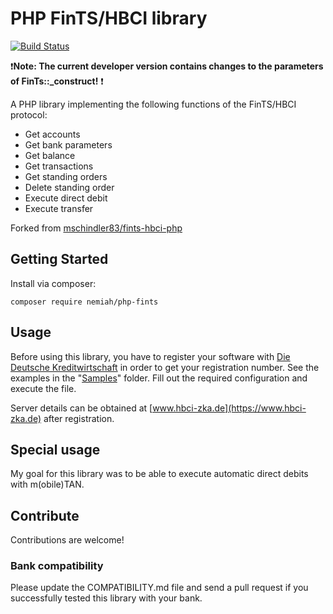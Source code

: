 # PHP FinTS/HBCI library

[![Build Status](https://travis-ci.org/nemiah/phpFinTS.svg?branch=master)](https://travis-ci.org/nemiah/phpFinTS)

:exclamation:**Note: The current developer version contains changes to the parameters of FinTs::_construct!** :exclamation:

A PHP library implementing the following functions of the FinTS/HBCI protocol:

 * Get accounts
 * Get bank parameters
 * Get balance
 * Get transactions
 * Get standing orders
 * Delete standing order
 * Execute direct debit
 * Execute transfer

Forked from [mschindler83/fints-hbci-php](https://github.com/mschindler83/fints-hbci-php)

## Getting Started

Install via composer:

```
composer require nemiah/php-fints
```

## Usage

Before using this library, you have to register your software with [Die Deutsche Kreditwirtschaft](https://www.hbci-zka.de/register/hersteller.htm) in order to get your registration number.
See the examples in the "[Samples](/Samples)" folder. Fill out the required configuration and execute the file.

Server details can be obtained at [www.hbci-zka.de](https://www.hbci-zka.de) after registration.

## Special usage

My goal for this library was to be able to execute automatic direct debits with m(obile)TAN.
 
## Contribute

Contributions are welcome!

### Bank compatibility

Please update the COMPATIBILITY.md file and send a pull request if you successfully tested this library with your bank.
